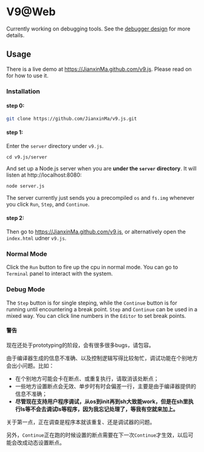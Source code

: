 # V9@Web

Currently working on debugging tools. See the [debugger design](doc/debugger.md) for more details.

## Usage

There is a live demo at https://JianxinMa.github.com/v9.js. Please read on for how to use it.

### Installation

#### step 0:

```bash
git clone https://github.com/JianxinMa/v9.js.git
```

#### step 1: 

Enter the `server` directory under `v9.js`.
```
cd v9.js/server
```

And set up a Node.js server when you are **under the `server` directory**. It will listen at http://localhost:8080:
```bash
node server.js
```

The server currently just sends you a precompiled `os` and `fs.img` whenever you click `Run`, `Step`, and `Continue`.

#### step 2:

Then go to https://JianxinMa.github.com/v9.js, or alternatively open the `index.html` udner `v9.js`.

### Normal Mode

Click the `Run` button to fire up the cpu in normal mode. You can go to `Terminal` panel to interact with the system.

### Debug Mode

The `Step` button is for single steping, while the `Continue` button is for running until encountering a break point.
`Step` and `Continue` can be used in a mixed way. You can click line numbers in the `Editor` to set break points.

#### 警告

现在还处于prototyping的阶段，会有很多很多bugs，请包容。

由于编译器生成的信息不准确、以及控制逻辑写得比较匆忙，调试功能在个别地方会出小问题。比如：

- 在个别地方可能会卡在断点、或重复执行，请取消该处断点；
- 一些地方设置断点会无效、单步时有时会偏差一行，主要是由于编译器提供的信息不准确；
- **尽管现在支持用户程序调试，从os到init再到sh大致能work，但是在sh里执行ls等不会去调试ls等程序，因为我忘记处理了，等我有空就来加上。**

关于第一点，正在调查是程序本就该重复、还是调试器的问题。

另外，`Continue`正在跑的时候设置的断点需要在下一次`Continue`才生效，以后可能会改成动态设置断点。
